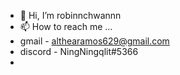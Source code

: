 - 👋 Hi, I’m robinnchwannn
- 📫 How to reach me ... 
- gmail -  althearamos629@gmail.com
- discord - NingNingqlit#5366
- 

<!---
robinnchwannn/robinnchwannn is a ✨ special ✨ repository because its `README.md` (this file) appears on your GitHub profile.
You can click the Preview link to take a look at your changes.
--->
